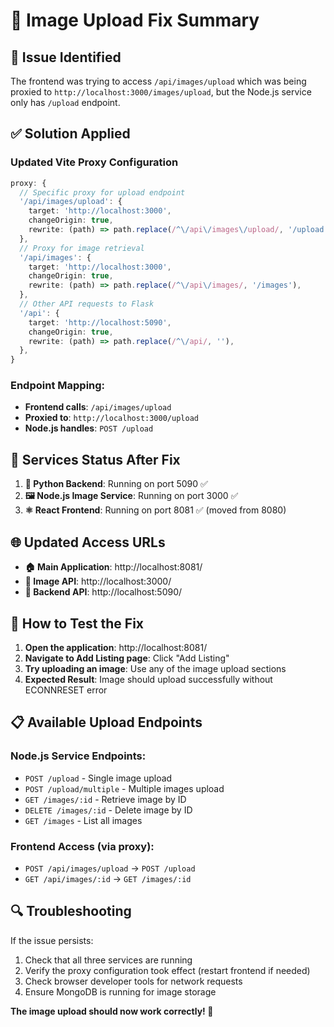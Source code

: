 # 🔧 Image Upload Fix Summary

## 🚨 **Issue Identified**

The frontend was trying to access `/api/images/upload` which was being proxied to `http://localhost:3000/images/upload`, but the Node.js service only has `/upload` endpoint.

## ✅ **Solution Applied**

### **Updated Vite Proxy Configuration**

```typescript
proxy: {
  // Specific proxy for upload endpoint
  '/api/images/upload': {
    target: 'http://localhost:3000',
    changeOrigin: true,
    rewrite: (path) => path.replace(/^\/api\/images\/upload/, '/upload'),
  },
  // Proxy for image retrieval
  '/api/images': {
    target: 'http://localhost:3000',
    changeOrigin: true,
    rewrite: (path) => path.replace(/^\/api\/images/, '/images'),
  },
  // Other API requests to Flask
  '/api': {
    target: 'http://localhost:5090',
    changeOrigin: true,
    rewrite: (path) => path.replace(/^\/api/, ''),
  },
}
```

### **Endpoint Mapping:**

- **Frontend calls**: `/api/images/upload`
- **Proxied to**: `http://localhost:3000/upload`
- **Node.js handles**: `POST /upload`

## 🚀 **Services Status After Fix**

1. **🐍 Python Backend**: Running on port 5090 ✅
2. **🖼️ Node.js Image Service**: Running on port 3000 ✅
3. **⚛️ React Frontend**: Running on port 8081 ✅ (moved from 8080)

## 🌐 **Updated Access URLs**

- **🏠 Main Application**: http://localhost:8081/
- **📖 Image API**: http://localhost:3000/
- **🔧 Backend API**: http://localhost:5090/

## 🧪 **How to Test the Fix**

1. **Open the application**: http://localhost:8081/
2. **Navigate to Add Listing page**: Click "Add Listing"
3. **Try uploading an image**: Use any of the image upload sections
4. **Expected Result**: Image should upload successfully without ECONNRESET error

## 📋 **Available Upload Endpoints**

### **Node.js Service Endpoints:**

- `POST /upload` - Single image upload
- `POST /upload/multiple` - Multiple images upload
- `GET /images/:id` - Retrieve image by ID
- `DELETE /images/:id` - Delete image by ID
- `GET /images` - List all images

### **Frontend Access (via proxy):**

- `POST /api/images/upload` → `POST /upload`
- `GET /api/images/:id` → `GET /images/:id`

## 🔍 **Troubleshooting**

If the issue persists:

1. Check that all three services are running
2. Verify the proxy configuration took effect (restart frontend if needed)
3. Check browser developer tools for network requests
4. Ensure MongoDB is running for image storage

**The image upload should now work correctly! 🎉**

